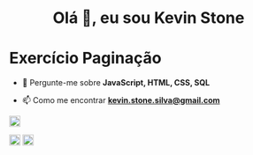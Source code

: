 <h1 align="center">Olá 👋, eu sou Kevin Stone</h1>
<h1> Exercício Paginação </h1>

- 💬 Pergunte-me sobre **JavaScript, HTML, CSS, SQL**

- 📫 Como me encontrar **kevin.stone.silva@gmail.com**

<a href="https://instagram.com/KevinStoneTech" target="_blank"><img align="center" src="https://cdn.jsdelivr.net/npm/simple-icons@3.0.1/icons/instagram.svg" alt="KSTECH" height="20" width="20" /></a>
</p>
<a href="https://linkedin.com/in/KevinStoneTech" target="_blank"><img align="center" src="https://cdn.jsdelivr.net/npm/simple-icons@3.0.1/icons/linkedin.svg" alt="KSTECH" height="20" width="20" /></a>
<a href="https://twitter.com/KevinStoneTech" target="blank"><img align="center" src="https://cdn.jsdelivr.net/npm/simple-icons@3.0.1/icons/twitter.svg" alt="KSTECH" height="20" width="20" /></a>
